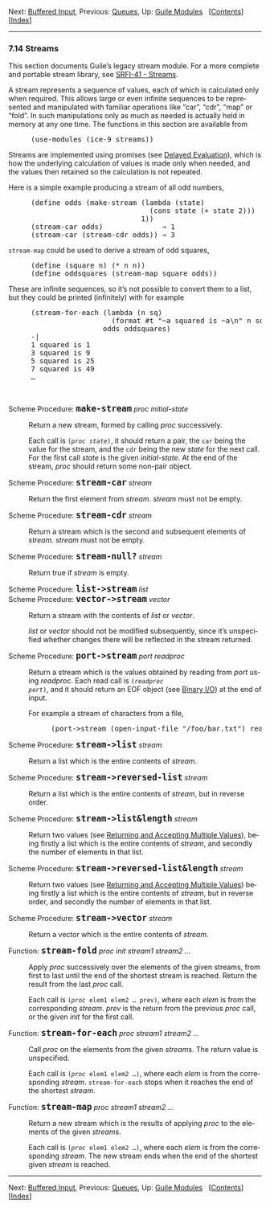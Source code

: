 <!DOCTYPE html>
<!-- saved from url=(0064)https://www.gnu.org/software/guile/manual/html_node/Streams.html -->
<html><!-- Created by GNU Texinfo 7.0.1, https://www.gnu.org/software/texinfo/ --><head><meta http-equiv="Content-Type" content="text/html; charset=UTF-8">

<!-- This manual documents Guile version 3.0.9.

Copyright (C) 1996-1997, 2000-2005, 2009-2023 Free Software Foundation,
Inc. 

Copyright (C) 2021 Maxime Devos

Permission is granted to copy, distribute and/or modify this document
under the terms of the GNU Free Documentation License, Version 1.3 or
any later version published by the Free Software Foundation; with no
Invariant Sections, no Front-Cover Texts, and no Back-Cover Texts.  A
copy of the license is included in the section entitled "GNU Free
Documentation License." -->
<title>Streams (Guile Reference Manual)</title>

<meta name="description" content="Streams (Guile Reference Manual)">
<meta name="keywords" content="Streams (Guile Reference Manual)">
<meta name="resource-type" content="document">
<meta name="distribution" content="global">
<meta name="Generator" content="makeinfo">
<meta name="viewport" content="width=device-width,initial-scale=1">

<link href="https://www.gnu.org/software/guile/manual/html_node/index.html" rel="start" title="Top">
<link href="https://www.gnu.org/software/guile/manual/html_node/Concept-Index.html" rel="index" title="Concept Index">
<link href="https://www.gnu.org/software/guile/manual/html_node/index.html#SEC_Contents" rel="contents" title="Table of Contents">
<link href="https://www.gnu.org/software/guile/manual/html_node/Guile-Modules.html" rel="up" title="Guile Modules">
<link href="https://www.gnu.org/software/guile/manual/html_node/Buffered-Input.html" rel="next" title="Buffered Input">
<link href="https://www.gnu.org/software/guile/manual/html_node/Queues.html" rel="prev" title="Queues">
<style type="text/css">
<!--
a.copiable-link {visibility: hidden; text-decoration: none; line-height: 0em}
div.example {margin-left: 3.2em}
span:hover a.copiable-link {visibility: visible}
strong.def-name {font-family: monospace; font-weight: bold; font-size: larger}
-->
</style>
<link rel="stylesheet" type="text/css" href="./README_files/manual.css">


</head>

<body lang="en">
<div class="section-level-extent" id="Streams">
<div class="nav-panel">
<p>
Next: <a href="https://www.gnu.org/software/guile/manual/html_node/Buffered-Input.html" accesskey="n" rel="next">Buffered Input</a>, Previous: <a href="https://www.gnu.org/software/guile/manual/html_node/Queues.html" accesskey="p" rel="prev">Queues</a>, Up: <a href="https://www.gnu.org/software/guile/manual/html_node/Guile-Modules.html" accesskey="u" rel="up">Guile Modules</a> &nbsp; [<a href="https://www.gnu.org/software/guile/manual/html_node/index.html#SEC_Contents" title="Table of contents" rel="contents">Contents</a>][<a href="https://www.gnu.org/software/guile/manual/html_node/Concept-Index.html" title="Index" rel="index">Index</a>]</p>
</div>
<hr>
<h3 class="section" id="Streams-1">7.14 Streams</h3>
<a class="index-entry-id" id="index-streams"></a>

<p>This section documents Guile’s legacy stream module.  For a more
complete and portable stream library, see <a class="pxref" href="https://www.gnu.org/software/guile/manual/html_node/SRFI_002d41.html">SRFI-41 - Streams</a>.
</p>
<p>A stream represents a sequence of values, each of which is calculated
only when required.  This allows large or even infinite sequences to
be represented and manipulated with familiar operations like “car”,
“cdr”, “map” or “fold”.  In such manipulations only as much as
needed is actually held in memory at any one time.  The functions in
this section are available from
</p>
<div class="example">
<pre class="example-preformatted">(use-modules (ice-9 streams))
</pre></div>

<p>Streams are implemented using promises (see <a class="pxref" href="https://www.gnu.org/software/guile/manual/html_node/Delayed-Evaluation.html">Delayed Evaluation</a>),
which is how the underlying calculation of values is made only when
needed, and the values then retained so the calculation is not
repeated.
</p>
<p>Here is a simple example producing a stream of all odd numbers,
</p>
<div class="example">
<pre class="example-preformatted">(define odds (make-stream (lambda (state)
                            (cons state (+ state 2)))
                          1))
(stream-car odds)              ⇒ 1
(stream-car (stream-cdr odds)) ⇒ 3
</pre></div>

<p><code class="code">stream-map</code> could be used to derive a stream of odd squares,
</p>
<div class="example">
<pre class="example-preformatted">(define (square n) (* n n))
(define oddsquares (stream-map square odds))
</pre></div>

<p>These are infinite sequences, so it’s not possible to convert them to
a list, but they could be printed (infinitely) with for example
</p>
<div class="example">
<pre class="example-preformatted">(stream-for-each (lambda (n sq)
                   (format #t "~a squared is ~a\n" n sq))
                 odds oddsquares)
-|
1 squared is 1
3 squared is 9
5 squared is 25
7 squared is 49
…
</pre></div>

<br>
<dl class="first-deffn">
<dt class="deffn" id="index-make_002dstream"><span class="category-def">Scheme Procedure: </span><span><strong class="def-name">make-stream</strong> <var class="def-var-arguments">proc initial-state</var><a class="copiable-link" href="https://www.gnu.org/software/guile/manual/html_node/Streams.html#index-make_002dstream"> ¶</a></span></dt>
<dd><p>Return a new stream, formed by calling <var class="var">proc</var> successively.
</p>
<p>Each call is <code class="code">(<var class="var">proc</var> <var class="var">state</var>)</code>, it should return a pair,
the <code class="code">car</code> being the value for the stream, and the <code class="code">cdr</code>
being the new <var class="var">state</var> for the next call.  For the first call
<var class="var">state</var> is the given <var class="var">initial-state</var>.  At the end of the
stream, <var class="var">proc</var> should return some non-pair object.
</p></dd></dl>

<dl class="first-deffn">
<dt class="deffn" id="index-stream_002dcar-1"><span class="category-def">Scheme Procedure: </span><span><strong class="def-name">stream-car</strong> <var class="def-var-arguments">stream</var><a class="copiable-link" href="https://www.gnu.org/software/guile/manual/html_node/Streams.html#index-stream_002dcar-1"> ¶</a></span></dt>
<dd><p>Return the first element from <var class="var">stream</var>.  <var class="var">stream</var> must not be
empty.
</p></dd></dl>

<dl class="first-deffn">
<dt class="deffn" id="index-stream_002dcdr-1"><span class="category-def">Scheme Procedure: </span><span><strong class="def-name">stream-cdr</strong> <var class="def-var-arguments">stream</var><a class="copiable-link" href="https://www.gnu.org/software/guile/manual/html_node/Streams.html#index-stream_002dcdr-1"> ¶</a></span></dt>
<dd><p>Return a stream which is the second and subsequent elements of
<var class="var">stream</var>.  <var class="var">stream</var> must not be empty.
</p></dd></dl>

<dl class="first-deffn">
<dt class="deffn" id="index-stream_002dnull_003f-1"><span class="category-def">Scheme Procedure: </span><span><strong class="def-name">stream-null?</strong> <var class="def-var-arguments">stream</var><a class="copiable-link" href="https://www.gnu.org/software/guile/manual/html_node/Streams.html#index-stream_002dnull_003f-1"> ¶</a></span></dt>
<dd><p>Return true if <var class="var">stream</var> is empty.
</p></dd></dl>

<dl class="first-deffn">
<dt class="deffn" id="index-list_002d_003estream-1"><span class="category-def">Scheme Procedure: </span><span><strong class="def-name">list-&gt;stream</strong> <var class="def-var-arguments">list</var><a class="copiable-link" href="https://www.gnu.org/software/guile/manual/html_node/Streams.html#index-list_002d_003estream-1"> ¶</a></span></dt>
<dt class="deffnx def-cmd-deffn" id="index-vector_002d_003estream"><span class="category-def">Scheme Procedure: </span><span><strong class="def-name">vector-&gt;stream</strong> <var class="def-var-arguments">vector</var><a class="copiable-link" href="https://www.gnu.org/software/guile/manual/html_node/Streams.html#index-vector_002d_003estream"> ¶</a></span></dt>
<dd><p>Return a stream with the contents of <var class="var">list</var> or <var class="var">vector</var>.
</p>
<p><var class="var">list</var> or <var class="var">vector</var> should not be modified subsequently, since
it’s unspecified whether changes there will be reflected in the stream
returned.
</p></dd></dl>

<dl class="first-deffn">
<dt class="deffn" id="index-port_002d_003estream-1"><span class="category-def">Scheme Procedure: </span><span><strong class="def-name">port-&gt;stream</strong> <var class="def-var-arguments">port readproc</var><a class="copiable-link" href="https://www.gnu.org/software/guile/manual/html_node/Streams.html#index-port_002d_003estream-1"> ¶</a></span></dt>
<dd><p>Return a stream which is the values obtained by reading from <var class="var">port</var>
using <var class="var">readproc</var>.  Each read call is <code class="code">(<var class="var">readproc</var>
<var class="var">port</var>)</code>, and it should return an EOF object (see <a class="pxref" href="https://www.gnu.org/software/guile/manual/html_node/Binary-I_002fO.html">Binary I/O</a>) at
the end of input.
</p>
<p>For example a stream of characters from a file,
</p>
<div class="example">
<pre class="example-preformatted">(port-&gt;stream (open-input-file "/foo/bar.txt") read-char)
</pre></div>
</dd></dl>

<dl class="first-deffn">
<dt class="deffn" id="index-stream_002d_003elist-1"><span class="category-def">Scheme Procedure: </span><span><strong class="def-name">stream-&gt;list</strong> <var class="def-var-arguments">stream</var><a class="copiable-link" href="https://www.gnu.org/software/guile/manual/html_node/Streams.html#index-stream_002d_003elist-1"> ¶</a></span></dt>
<dd><p>Return a list which is the entire contents of <var class="var">stream</var>.
</p></dd></dl>

<dl class="first-deffn">
<dt class="deffn" id="index-stream_002d_003ereversed_002dlist"><span class="category-def">Scheme Procedure: </span><span><strong class="def-name">stream-&gt;reversed-list</strong> <var class="def-var-arguments">stream</var><a class="copiable-link" href="https://www.gnu.org/software/guile/manual/html_node/Streams.html#index-stream_002d_003ereversed_002dlist"> ¶</a></span></dt>
<dd><p>Return a list which is the entire contents of <var class="var">stream</var>, but in
reverse order.
</p></dd></dl>

<dl class="first-deffn">
<dt class="deffn" id="index-stream_002d_003elist_0026length"><span class="category-def">Scheme Procedure: </span><span><strong class="def-name">stream-&gt;list&amp;length</strong> <var class="def-var-arguments">stream</var><a class="copiable-link" href="https://www.gnu.org/software/guile/manual/html_node/Streams.html#index-stream_002d_003elist_0026length"> ¶</a></span></dt>
<dd><p>Return two values (see <a class="pxref" href="https://www.gnu.org/software/guile/manual/html_node/Multiple-Values.html">Returning and Accepting Multiple Values</a>), being firstly a list
which is the entire contents of <var class="var">stream</var>, and secondly the number
of elements in that list.
</p></dd></dl>

<dl class="first-deffn">
<dt class="deffn" id="index-stream_002d_003ereversed_002dlist_0026length"><span class="category-def">Scheme Procedure: </span><span><strong class="def-name">stream-&gt;reversed-list&amp;length</strong> <var class="def-var-arguments">stream</var><a class="copiable-link" href="https://www.gnu.org/software/guile/manual/html_node/Streams.html#index-stream_002d_003ereversed_002dlist_0026length"> ¶</a></span></dt>
<dd><p>Return two values (see <a class="pxref" href="https://www.gnu.org/software/guile/manual/html_node/Multiple-Values.html">Returning and Accepting Multiple Values</a>) being firstly a list which
is the entire contents of <var class="var">stream</var>, but in reverse order, and
secondly the number of elements in that list.
</p></dd></dl>

<dl class="first-deffn">
<dt class="deffn" id="index-stream_002d_003evector"><span class="category-def">Scheme Procedure: </span><span><strong class="def-name">stream-&gt;vector</strong> <var class="def-var-arguments">stream</var><a class="copiable-link" href="https://www.gnu.org/software/guile/manual/html_node/Streams.html#index-stream_002d_003evector"> ¶</a></span></dt>
<dd><p>Return a vector which is the entire contents of <var class="var">stream</var>.
</p></dd></dl>

<dl class="first-deffn first-defun-alias-first-deffn">
<dt class="deffn defun-alias-deffn" id="index-stream_002dfold-1"><span class="category-def">Function: </span><span><strong class="def-name">stream-fold</strong> <var class="def-var-arguments">proc init stream1 stream2 …</var><a class="copiable-link" href="https://www.gnu.org/software/guile/manual/html_node/Streams.html#index-stream_002dfold-1"> ¶</a></span></dt>
<dd><p>Apply <var class="var">proc</var> successively over the elements of the given streams,
from first to last until the end of the shortest stream is reached.
Return the result from the last <var class="var">proc</var> call.
</p>
<p>Each call is <code class="code">(<var class="var">proc</var> elem1 elem2 … prev)</code>, where each
<var class="var">elem</var> is from the corresponding <var class="var">stream</var>.  <var class="var">prev</var> is the
return from the previous <var class="var">proc</var> call, or the given <var class="var">init</var> for
the first call.
</p></dd></dl>

<dl class="first-deffn first-defun-alias-first-deffn">
<dt class="deffn defun-alias-deffn" id="index-stream_002dfor_002deach-1"><span class="category-def">Function: </span><span><strong class="def-name">stream-for-each</strong> <var class="def-var-arguments">proc stream1 stream2 …</var><a class="copiable-link" href="https://www.gnu.org/software/guile/manual/html_node/Streams.html#index-stream_002dfor_002deach-1"> ¶</a></span></dt>
<dd><p>Call <var class="var">proc</var> on the elements from the given <var class="var">stream</var>s.  The
return value is unspecified.
</p>
<p>Each call is <code class="code">(<var class="var">proc</var> elem1 elem2 …)</code>, where each
<var class="var">elem</var> is from the corresponding <var class="var">stream</var>.
<code class="code">stream-for-each</code> stops when it reaches the end of the shortest
<var class="var">stream</var>.
</p></dd></dl>

<dl class="first-deffn first-defun-alias-first-deffn">
<dt class="deffn defun-alias-deffn" id="index-stream_002dmap-1"><span class="category-def">Function: </span><span><strong class="def-name">stream-map</strong> <var class="def-var-arguments">proc stream1 stream2 …</var><a class="copiable-link" href="https://www.gnu.org/software/guile/manual/html_node/Streams.html#index-stream_002dmap-1"> ¶</a></span></dt>
<dd><p>Return a new stream which is the results of applying <var class="var">proc</var> to the
elements of the given <var class="var">stream</var>s.
</p>
<p>Each call is <code class="code">(<var class="var">proc</var> elem1 elem2 …)</code>, where each
<var class="var">elem</var> is from the corresponding <var class="var">stream</var>.  The new stream
ends when the end of the shortest given <var class="var">stream</var> is reached.
</p></dd></dl>


</div>
<hr>
<div class="nav-panel">
<p>
Next: <a href="https://www.gnu.org/software/guile/manual/html_node/Buffered-Input.html">Buffered Input</a>, Previous: <a href="https://www.gnu.org/software/guile/manual/html_node/Queues.html">Queues</a>, Up: <a href="https://www.gnu.org/software/guile/manual/html_node/Guile-Modules.html">Guile Modules</a> &nbsp; [<a href="https://www.gnu.org/software/guile/manual/html_node/index.html#SEC_Contents" title="Table of contents" rel="contents">Contents</a>][<a href="https://www.gnu.org/software/guile/manual/html_node/Concept-Index.html" title="Index" rel="index">Index</a>]</p>
</div>





</body></html>